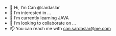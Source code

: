 - 👋 Hi, I’m Can @sardaslar
- 👀 I’m interested in ...
- 🌱 I’m currently learning JAVA
- 💞️ I’m looking to collaborate on ...
- 📫 You can reach me with can.sardaslar@me.com

<!---
sardaslar/sardaslar is a ✨ special ✨ repository because its `README.md` (this file) appears on your GitHub profile.
You can click the Preview link to take a look at your changes.
--->
